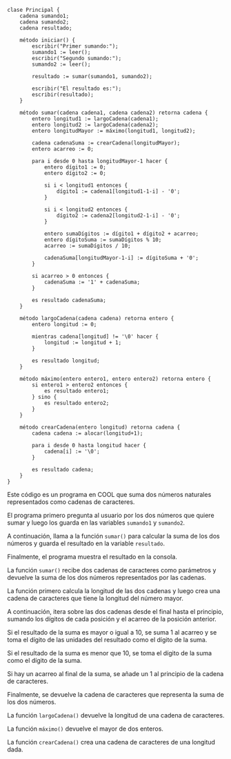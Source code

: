 ```cool
clase Principal {
    cadena sumando1;
    cadena sumando2;
    cadena resultado;

    método iniciar() {
        escribir("Primer sumando:");
        sumando1 := leer();
        escribir("Segundo sumando:");
        sumando2 := leer();

        resultado := sumar(sumando1, sumando2);

        escribir("El resultado es:");
        escribir(resultado);
    }

    método sumar(cadena cadena1, cadena cadena2) retorna cadena {
        entero longitud1 := largoCadena(cadena1);
        entero longitud2 := largoCadena(cadena2);
        entero longitudMayor := máximo(longitud1, longitud2);

        cadena cadenaSuma := crearCadena(longitudMayor);
        entero acarreo := 0;

        para i desde 0 hasta longitudMayor-1 hacer {
            entero dígito1 := 0;
            entero dígito2 := 0;

            si i < longitud1 entonces {
                dígito1 := cadena1[longitud1-1-i] - '0';
            }

            si i < longitud2 entonces {
                dígito2 := cadena2[longitud2-1-i] - '0';
            }

            entero sumaDígitos := dígito1 + dígito2 + acarreo;
            entero dígitoSuma := sumaDígitos % 10;
            acarreo := sumaDígitos / 10;

            cadenaSuma[longitudMayor-1-i] := dígitoSuma + '0';
        }

        si acarreo > 0 entonces {
            cadenaSuma := '1' + cadenaSuma;
        }

        es resultado cadenaSuma;
    }

    método largoCadena(cadena cadena) retorna entero {
        entero longitud := 0;

        mientras cadena[longitud] != '\0' hacer {
            longitud := longitud + 1;
        }

        es resultado longitud;
    }

    método máximo(entero entero1, entero entero2) retorna entero {
        si entero1 > entero2 entonces {
            es resultado entero1;
        } sino {
            es resultado entero2;
        }
    }

    método crearCadena(entero longitud) retorna cadena {
        cadena cadena := alocar(longitud+1);

        para i desde 0 hasta longitud hacer {
            cadena[i] := '\0';
        }

        es resultado cadena;
    }
}
```

Este código es un programa en COOL que suma dos números naturales representados como cadenas de caracteres.

El programa primero pregunta al usuario por los dos números que quiere sumar y luego los guarda en las variables `sumando1` y `sumando2`.

A continuación, llama a la función `sumar()` para calcular la suma de los dos números y guarda el resultado en la variable `resultado`.

Finalmente, el programa muestra el resultado en la consola.

La función `sumar()` recibe dos cadenas de caracteres como parámetros y devuelve la suma de los dos números representados por las cadenas.

La función primero calcula la longitud de las dos cadenas y luego crea una cadena de caracteres que tiene la longitud del número mayor.

A continuación, itera sobre las dos cadenas desde el final hasta el principio, sumando los dígitos de cada posición y el acarreo de la posición anterior.

Si el resultado de la suma es mayor o igual a 10, se suma 1 al acarreo y se toma el dígito de las unidades del resultado como el dígito de la suma.

Si el resultado de la suma es menor que 10, se toma el dígito de la suma como el dígito de la suma.

Si hay un acarreo al final de la suma, se añade un 1 al principio de la cadena de caracteres.

Finalmente, se devuelve la cadena de caracteres que representa la suma de los dos números.

La función `largoCadena()` devuelve la longitud de una cadena de caracteres.

La función `máximo()` devuelve el mayor de dos enteros.

La función `crearCadena()` crea una cadena de caracteres de una longitud dada.